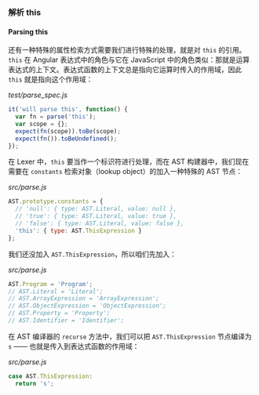 ### 解析 this
#### Parsing this

还有一种特殊的属性检索方式需要我们进行特殊的处理，就是对 `this` 的引用。`this` 在 Angular 表达式中的角色与它在 JavaScript 中的角色类似：那就是运算表达式的上下文。表达式函数的上下文总是指向它运算时传入的作用域，因此 `this` 就是指向这个作用域：

_test/parse_spec.js_

```js
it('will parse this', function() {
  var fn = parse('this');
  var scope = {};
  expect(fn(scope)).toBe(scope);
  expect(fn()).toBeUndefined();
});
```

在 Lexer 中，`this` 要当作一个标识符进行处理，而在 AST 构建器中，我们现在需要在 `constants` 检索对象（lookup object）的加入一种特殊的 AST 节点：

_src/parse.js_

```js
AST.prototype.constants = {
  // 'null': { type: AST.Literal, value: null },
  // 'true': { type: AST.Literal, value: true },
  // 'false': { type: AST.Literal, value: false },
  'this': { type: AST.ThisExpression }
};
```

我们还没加入 `AST.ThisExpression`，所以咱们先加入：

_src/parse.js_

```js
AST.Program = 'Program';
// AST.Literal = 'Literal';
// AST.ArrayExpression = 'ArrayExpression';
// AST.ObjectExpression = 'ObjectExpression';
// AST.Property = 'Property';
// AST.Identifier = 'Identifier';
```

在 AST 编译器的 `recurse` 方法中，我们可以把 `AST.ThisExpression` 节点编译为 `s` —— 也就是传入到表达式函数的作用域：

_src/parse.js_

```js
case AST.ThisExpression:
  return 's';
```